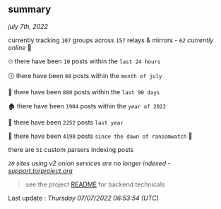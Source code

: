 
## summary
_july 7th, 2022_

currently tracking `107` groups across `157` relays & mirrors - _`62` currently online_ 📡

⏲ there have been `10` posts within the `last 24 hours`

🕓 there have been `60` posts within the `month of july`

📅 there have been `880` posts within the `last 90 days`

🏚 there have been `1904` posts within the `year of 2022`

🚀 there have been `2252` posts `last year`

🦕 there have been `4190` posts `since the dawn of ransomwatch` 🐣

there are `51` custom parsers indexing posts

_`20` sites using v2 onion services are no longer indexed - [support.torproject.org](https://support.torproject.org/onionservices/v2-deprecation/)_

> see the project [README](https://github.com/jmousqueton/ransomwatch#readme) for backend technicals



Last update : _Thursday 07/07/2022 06:53:54 (UTC)_


